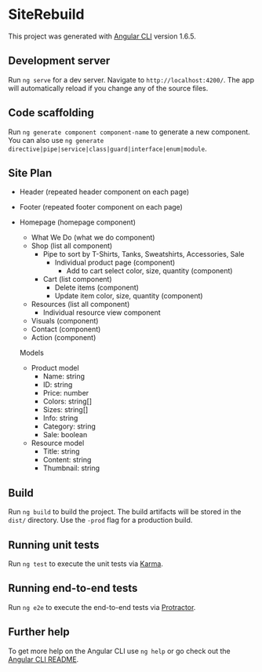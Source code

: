# SiteRebuild

This project was generated with [Angular CLI](https://github.com/angular/angular-cli) version 1.6.5.

## Development server

Run `ng serve` for a dev server. Navigate to `http://localhost:4200/`. The app will automatically reload if you change any of the source files.

## Code scaffolding

Run `ng generate component component-name` to generate a new component. You can also use `ng generate directive|pipe|service|class|guard|interface|enum|module`.

## Site Plan
- Header (repeated header component on each page)
- Footer (repeated footer component on each page)
- Homepage (homepage component)
  - What We Do (what we do component)
  - Shop (list all component)
    - Pipe to sort by T-Shirts, Tanks, Sweatshirts, Accessories, Sale
      - Individual product page (component)
        - Add to cart select color, size, quantity (component)
    - Cart (list component)
      - Delete items (component)
      - Update item color, size, quantity (component)
  - Resources (list all component)
    - Individual resource view component
  - Visuals (component)
  - Contact (component)
  - Action (component)

  Models
  - Product model
    - Name: string
    - ID: string
    - Price: number
    - Colors: string[]
    - Sizes: string[]
    - Info: string
    - Category: string
    - Sale: boolean 
  - Resource model
    - Title: string
    - Content: string
    - Thumbnail: string

## Build

Run `ng build` to build the project. The build artifacts will be stored in the `dist/` directory. Use the `-prod` flag for a production build.

## Running unit tests

Run `ng test` to execute the unit tests via [Karma](https://karma-runner.github.io).

## Running end-to-end tests

Run `ng e2e` to execute the end-to-end tests via [Protractor](http://www.protractortest.org/).

## Further help

To get more help on the Angular CLI use `ng help` or go check out the [Angular CLI README](https://github.com/angular/angular-cli/blob/master/README.md).
